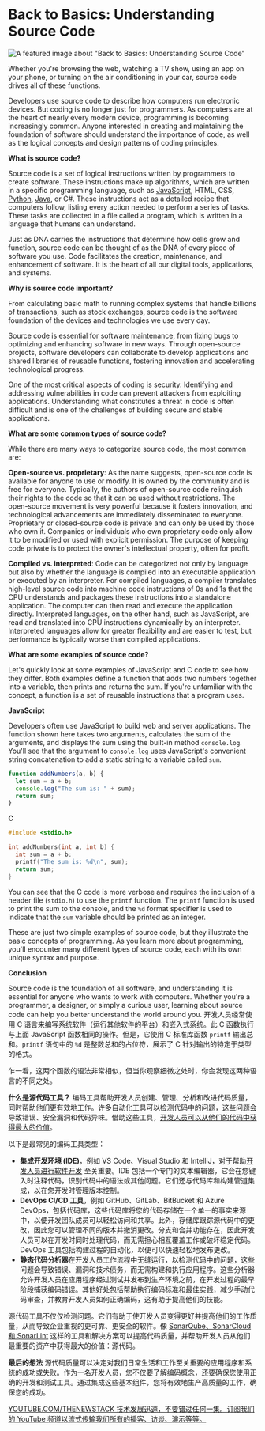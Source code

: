 # Back to Basics: Understanding Source Code

![A featured image about "Back to Basics: Understanding Source Code"](https://cdn.thenewstack.io/media/2024/07/a7636ab3-code-1024x576.jpg)

Whether you're browsing the web, watching a TV show, using an app on your phone, or turning on the air conditioning in your car, source code drives all of these functions.

Developers use source code to describe how computers run electronic devices. But coding is no longer just for programmers. As computers are at the heart of nearly every modern device, programming is becoming increasingly common. Anyone interested in creating and maintaining the foundation of software should understand the importance of code, as well as the logical concepts and design patterns of coding principles.

**What is source code?**

Source code is a set of logical instructions written by programmers to create software. These instructions make up algorithms, which are written in a specific programming language, such as [JavaScript](https://thenewstack.io/rust-growing-fastest-but-javascript-reigns-supreme/), HTML, CSS, [Python](https://thenewstack.io/what-is-python/), [Java](https://thenewstack.io/java-22-making-java-more-attractive-for-ai-apps-workloads/), or C#. These instructions act as a detailed recipe that computers follow, listing every action needed to perform a series of tasks. These tasks are collected in a file called a program, which is written in a language that humans can understand.

Just as DNA carries the instructions that determine how cells grow and function, source code can be thought of as the DNA of every piece of software you use. Code facilitates the creation, maintenance, and enhancement of software. It is the heart of all our digital tools, applications, and systems.

**Why is source code important?**

From calculating basic math to running complex systems that handle billions of transactions, such as stock exchanges, source code is the software foundation of the devices and technologies we use every day.

Source code is essential for software maintenance, from fixing bugs to optimizing and enhancing software in new ways. Through open-source projects, software developers can collaborate to develop applications and shared libraries of reusable functions, fostering innovation and accelerating technological progress.

One of the most critical aspects of coding is security. Identifying and addressing vulnerabilities in code can prevent attackers from exploiting applications. Understanding what constitutes a threat in code is often difficult and is one of the challenges of building secure and stable applications.

**What are some common types of source code?**

While there are many ways to categorize source code, the most common are:

**Open-source vs. proprietary**: As the name suggests, open-source code is available for anyone to use or modify. It is owned by the community and is free for everyone. Typically, the authors of open-source code relinquish their rights to the code so that it can be used without restrictions. The open-source movement is very powerful because it fosters innovation, and technological advancements are immediately disseminated to everyone. Proprietary or closed-source code is private and can only be used by those who own it. Companies or individuals who own proprietary code only allow it to be modified or used with explicit permission. The purpose of keeping code private is to protect the owner's intellectual property, often for profit.

**Compiled vs. interpreted**: Code can be categorized not only by language but also by whether the language is compiled into an executable application or executed by an interpreter. For compiled languages, a compiler translates high-level source code into machine code instructions of 0s and 1s that the CPU understands and packages these instructions into a standalone application. The computer can then read and execute the application directly. Interpreted languages, on the other hand, such as JavaScript, are read and translated into CPU instructions dynamically by an interpreter. Interpreted languages allow for greater flexibility and are easier to test, but performance is typically worse than compiled applications.

**What are some examples of source code?**

Let's quickly look at some examples of JavaScript and C code to see how they differ. Both examples define a function that adds two numbers together into a variable, then prints and returns the sum. If you're unfamiliar with the concept, a function is a set of reusable instructions that a program uses.

**JavaScript**

Developers often use JavaScript to build web and server applications. The function shown here takes two arguments, calculates the sum of the arguments, and displays the sum using the built-in method `console.log`. You'll see that the argument to `console.log` uses JavaScript's convenient string concatenation to add a static string to a variable called `sum`.

```javascript
function addNumbers(a, b) {
  let sum = a + b;
  console.log("The sum is: " + sum);
  return sum;
}
```

**C**

```c
#include <stdio.h>

int addNumbers(int a, int b) {
  int sum = a + b;
  printf("The sum is: %d\n", sum);
  return sum;
}
```

You can see that the C code is more verbose and requires the inclusion of a header file (`stdio.h`) to use the `printf` function. The `printf` function is used to print the sum to the console, and the `%d` format specifier is used to indicate that the `sum` variable should be printed as an integer.

These are just two simple examples of source code, but they illustrate the basic concepts of programming. As you learn more about programming, you'll encounter many different types of source code, each with its own unique syntax and purpose.

**Conclusion**

Source code is the foundation of all software, and understanding it is essential for anyone who wants to work with computers. Whether you're a programmer, a designer, or simply a curious user, learning about source code can help you better understand the world around you.
开发人员经常使用 C 语言来编写系统软件（运行其他软件的平台）和嵌入式系统。此 C 函数执行与上面 JavaScript 函数相同的操作。但是，它使用 C 标准库函数 `printf` 输出总和。`printf` 语句中的 `%d` 是整数总和的占位符，展示了 C 针对输出的特定于类型的格式。

乍一看，这两个函数的语法非常相似，但当你观察细微之处时，你会发现这两种语言的不同之处。

**什么是源代码工具？**
编码工具帮助开发人员创建、管理、分析和改进代码质量，同时帮助他们更有效地工作。许多自动化工具可以检测代码中的问题，这些问题会导致错误、安全漏洞和代码异味。借助这些工具，[开发人员可以从他们的代码中获得最大的价值](https://thenewstack.io/arming-developers-with-the-power-of-clean-code/)。

以下是最常见的编码工具类型：

* **集成开发环境 (IDE)**，例如 VS Code、Visual Studio 和 IntelliJ，对于帮助[开发人员进行软件开发](https://thenewstack.io/10-pitfalls-to-keep-in-mind-with-ai-software-development/) 至关重要。IDE 包括一个专门的文本编辑器，它会在您键入时注释代码，识别代码中的语法或其他问题。它们还与代码库和构建管道集成，以在您开发时管理版本控制。
* **DevOps CI/CD 工具**，例如 GitHub、GitLab、BitBucket 和 Azure DevOps，包括代码库，这些代码库将您的代码存储在一个单一的事实来源中，以便开发团队成员可以轻松访问和共享。此外，存储库跟踪源代码中的更改，因此您可以管理不同的版本并撤消更改。分支和合并功能存在，因此开发人员可以在开发时同时处理代码，而无需担心相互覆盖工作或破坏稳定代码。DevOps 工具包括构建过程的自动化，以便可以快速轻松地发布更改。
* **静态代码分析器**在开发人员工作流程中无缝运行，以检测代码中的问题，这些问题会导致错误、漏洞和技术债务，而无需构建和执行应用程序。这些分析器允许开发人员在应用程序经过测试并发布到生产环境之前，在开发过程的最早阶段捕获编码错误。其他好处包括帮助执行编码标准和最佳实践，减少手动代码审查，并教育开发人员如何正确编码，这有助于提高他们的技能。

源代码工具不仅仅检测问题。它们有助于使开发人员变得更好并提高他们的工作质量，从而导致企业重视的更可靠、更安全的软件。像 [SonarQube、SonarCloud 和 SonarLint](https://www.sonarsource.com/lp/products/all/?utm_medium=referral&utm_source=newstack&utm_campaign=ss-sonar-products24&utm_content=media-tns-sourcecode-240718-&utm_term=&s_category=Organic&s_source=External%20Referral&s_origin=newstack) 这样的工具和解决方案可以提高代码质量，并帮助开发人员从他们最重要的资产中获得最大的价值：源代码。

**最后的想法**
源代码质量可以决定对我们日常生活和工作至关重要的应用程序和系统的成功或失败。作为一名开发人员，您不仅要了解编码概念，还要确保您使用正确的开发和测试工具。通过集成这些基本组件，您将有效地生产高质量的工作，确保您的成功。

[
YOUTUBE.COM/THENEWSTACK
技术发展迅速，不要错过任何一集。订阅我们的 YouTube
频道以流式传输我们所有的播客、访谈、演示等等。
](https://youtube.com/thenewstack?sub_confirmation=1)